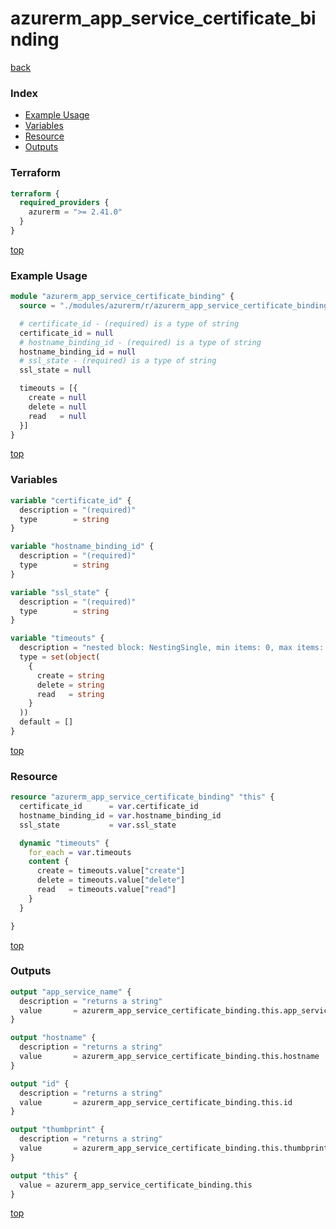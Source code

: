 # azurerm_app_service_certificate_binding

[back](../azurerm.md)

### Index

- [Example Usage](#example-usage)
- [Variables](#variables)
- [Resource](#resource)
- [Outputs](#outputs)

### Terraform

```terraform
terraform {
  required_providers {
    azurerm = ">= 2.41.0"
  }
}
```

[top](#index)

### Example Usage

```terraform
module "azurerm_app_service_certificate_binding" {
  source = "./modules/azurerm/r/azurerm_app_service_certificate_binding"

  # certificate_id - (required) is a type of string
  certificate_id = null
  # hostname_binding_id - (required) is a type of string
  hostname_binding_id = null
  # ssl_state - (required) is a type of string
  ssl_state = null

  timeouts = [{
    create = null
    delete = null
    read   = null
  }]
}
```

[top](#index)

### Variables

```terraform
variable "certificate_id" {
  description = "(required)"
  type        = string
}

variable "hostname_binding_id" {
  description = "(required)"
  type        = string
}

variable "ssl_state" {
  description = "(required)"
  type        = string
}

variable "timeouts" {
  description = "nested block: NestingSingle, min items: 0, max items: 0"
  type = set(object(
    {
      create = string
      delete = string
      read   = string
    }
  ))
  default = []
}
```

[top](#index)

### Resource

```terraform
resource "azurerm_app_service_certificate_binding" "this" {
  certificate_id      = var.certificate_id
  hostname_binding_id = var.hostname_binding_id
  ssl_state           = var.ssl_state

  dynamic "timeouts" {
    for_each = var.timeouts
    content {
      create = timeouts.value["create"]
      delete = timeouts.value["delete"]
      read   = timeouts.value["read"]
    }
  }

}
```

[top](#index)

### Outputs

```terraform
output "app_service_name" {
  description = "returns a string"
  value       = azurerm_app_service_certificate_binding.this.app_service_name
}

output "hostname" {
  description = "returns a string"
  value       = azurerm_app_service_certificate_binding.this.hostname
}

output "id" {
  description = "returns a string"
  value       = azurerm_app_service_certificate_binding.this.id
}

output "thumbprint" {
  description = "returns a string"
  value       = azurerm_app_service_certificate_binding.this.thumbprint
}

output "this" {
  value = azurerm_app_service_certificate_binding.this
}
```

[top](#index)